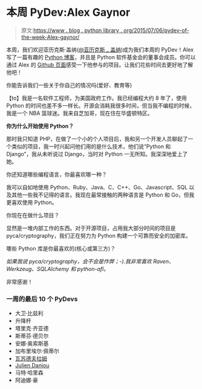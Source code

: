 # 本周 PyDev:Alex Gaynor

> 原文:[https://www . blog . python library . org/2015/07/06/pydev-of-the-week-Alex-gaynor/](https://www.blog.pythonlibrary.org/2015/07/06/pydev-of-the-week-alex-gaynor/)

本周，我们欢迎亚历克斯·盖纳([@亚历克斯 _ 盖纳](https://twitter.com/alex_gaynor))成为我们本周的 PyDev！Alex 写了一篇有趣的 [Python 博客](https://alexgaynor.net/)，并且是 Python 软件基金会的董事会成员。你可以通过 Alex 的 [Github 页面](https://github.com/alex)感受一下他参与的项目。让我们花些时间去更好地了解他吧！

你能告诉我们一些关于你自己的情况吗(爱好、教育等)

【to】我是一名软件工程师，为美国政府工作。我已经编程大约 8 年了，使用 Python 的时间也差不多一样长。开源会消耗我很多时间，但当我不编程的时候，我是一个 NBA 篮球迷。我来自芝加哥，现在住在华盛顿特区。

**你为什么开始使用 Python？**

那时我只知道 PHP，在做了一个小的个人项目后，我和另一个开发人员聊起了一个类似的项目，我一时兴起问他们用的是什么技术，他们说“Python 和 Django”，我从未听说过 Django，当时对 Python 一无所知。我深深地爱上了她。

你还知道哪些编程语言，你最喜欢哪一种？

我可以自如地使用 Python、Ruby、Java、C、C++、Go、Javascript、SQL 以及其他一些我不记得的语言。我现在最常接触的两种语言是 Python 和 Go，但我更喜欢使用 Python。

你现在在做什么项目？

显然是一堆内部工作的东西。对于开源项目，占用我大部分时间的项目是 pyca/cryptography，我们正在努力为 Python 构建一个可靠而安全的加密库。

哪些 Python 库是你最喜欢的(核心或第三方)？

*如果我说 pyca/cryptography，会不会是作弊；-).我非常喜欢 Raven、Werkzeug、SQLAlchemy 和 python-afl。*

非常感谢！

### 一周的最后 10 个 PyDevs

*   大卫·比兹利
*   升降杆
*   塔里克·齐亚德
*   斯蒂芬·德贝尔
*   安娜·奥索斯基
*   加布里埃尔·佩蒂尔
*   [瓦苏德夫拉姆](https://www.blog.pythonlibrary.org/2015/05/18/pydev-of-the-week-vasudev-ram/)
*   [Julien Danjou](https://www.blog.pythonlibrary.org/2015/05/11/pydev-of-the-week-julien-danjou/)
*   马特·哈里森
*   阿迪娜·豪